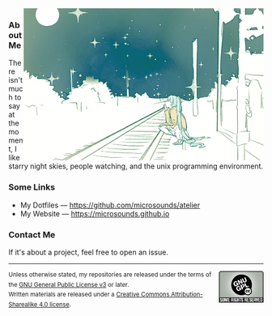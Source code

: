 <a href="https://www.youtube.com/watch?v=UL8IpdFGeHU">
	<!-- original: https://gelbooru.com/index.php?page=post&s=view&id=3757995 -->
	<img align="right" height="300px" src="https://github.com/microsounds/microsounds/raw/master/profile/bg.png">
</a>

### About Me
There isn't much to say at the moment, I like starry night skies, people watching, and the unix programming environment.

### Some Links
* My Dotfiles — <https://github.com/microsounds/atelier>
* My Website — <https://microsounds.github.io>

### Contact Me
If it's about a project, feel free to open an issue.

<hr>
<img align="right" src="https://github.com/microsounds/microsounds/raw/master/profile/gpl-cc.png">
<sup>Unless otherwise stated, my repositories are released under the terms of the <a href="https://www.gnu.org/licenses/gpl-3.0.en.html">GNU General Public License v3</a> or later.</sup>
<br>
<sup>Written materials are released under a <a href="https://creativecommons.org/licenses/by-sa/4.0">Creative Commons Attribution-Sharealike 4.0 license</a>.</sup>
